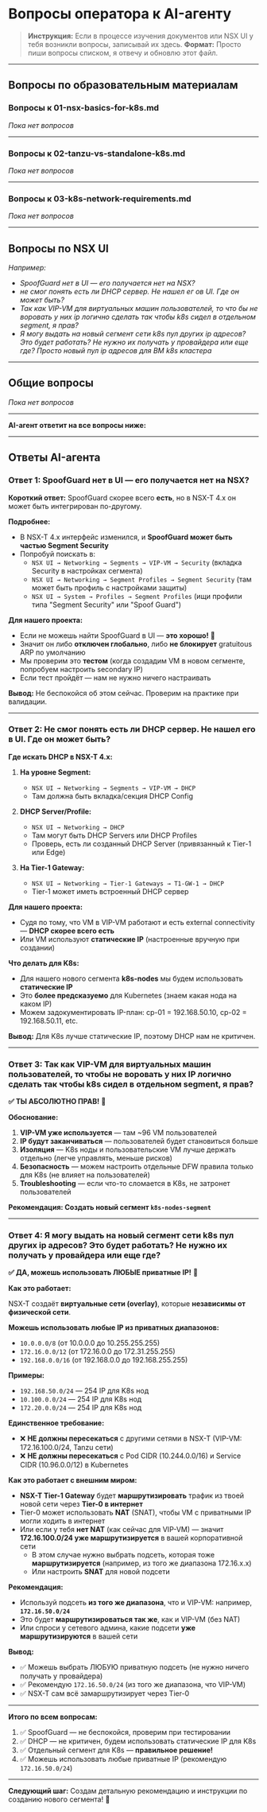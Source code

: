 # Вопросы оператора к AI-агенту

> **Инструкция:** Если в процессе изучения документов или NSX UI у тебя возникли вопросы, записывай их здесь.
> **Формат:** Просто пиши вопросы списком, я отвечу и обновлю этот файл.

---

## Вопросы по образовательным материалам

### Вопросы к 01-nsx-basics-for-k8s.md

*Пока нет вопросов*

---

### Вопросы к 02-tanzu-vs-standalone-k8s.md

*Пока нет вопросов*

---

### Вопросы к 03-k8s-network-requirements.md

*Пока нет вопросов*

---

## Вопросы по NSX UI

*Например:*
- *SpoofGuard нет в UI — его получается нет на NSX?*
- *не смог понять есть ли DHCP сервер. Не нашел ег ов UI. Где он может быть?*
- *Так как VIP-VM для виртуальных машин пользователей, то что бы не воровать у них ip логично сделать так чтобы k8s сидел в отдельном segment, я прав?*
- *Я могу выдать на новый сегмент сети k8s пул других ip адресов? Это будет работать? Не нужно их получать у провайдера или еще где? Просто новый пул ip адресов для ВМ k8s кластера*

---

## Общие вопросы

*Пока нет вопросов*

---

**AI-агент ответит на все вопросы ниже:**

---

## Ответы AI-агента

### Ответ 1: SpoofGuard нет в UI — его получается нет на NSX?

**Короткий ответ:** SpoofGuard скорее всего **есть**, но в NSX-T 4.x он может быть интегрирован по-другому.

**Подробнее:**
- В NSX-T 4.x интерфейс изменился, и **SpoofGuard может быть частью Segment Security**
- Попробуй поискать в:
  - `NSX UI → Networking → Segments → VIP-VM → Security` (вкладка Security в настройках сегмента)
  - `NSX UI → Networking → Segment Profiles → Segment Security` (там может быть профиль с настройками защиты)
  - `NSX UI → System → Profiles → Segment Profiles` (ищи профили типа "Segment Security" или "Spoof Guard")

**Для нашего проекта:**
- Если не можешь найти SpoofGuard в UI — **это хорошо!** 🎉
- Значит он либо **отключен глобально**, либо **не блокирует** gratuitous ARP по умолчанию
- Мы проверим это **тестом** (когда создадим VM в новом сегменте, попробуем настроить secondary IP)
- Если тест пройдёт — нам не нужно ничего настраивать

**Вывод:** Не беспокойся об этом сейчас. Проверим на практике при валидации.

---

### Ответ 2: Не смог понять есть ли DHCP сервер. Не нашел его в UI. Где он может быть?

**Где искать DHCP в NSX-T 4.x:**

1. **На уровне Segment:**
   - `NSX UI → Networking → Segments → VIP-VM → DHCP`
   - Там должна быть вкладка/секция DHCP Config

2. **DHCP Server/Profile:**
   - `NSX UI → Networking → DHCP`
   - Там могут быть DHCP Servers или DHCP Profiles
   - Проверь, есть ли созданный DHCP Server (привязанный к Tier-1 или Edge)

3. **На Tier-1 Gateway:**
   - `NSX UI → Networking → Tier-1 Gateways → T1-GW-1 → DHCP`
   - Tier-1 может иметь встроенный DHCP сервер

**Для нашего проекта:**
- Судя по тому, что VM в VIP-VM работают и есть external connectivity — **DHCP скорее всего есть**
- Или VM используют **статические IP** (настроенные вручную при создании)

**Что делать для K8s:**
- Для нашего нового сегмента **k8s-nodes** мы будем использовать **статические IP**
- Это **более предсказуемо** для Kubernetes (знаем какая нода на каком IP)
- Можем задокументировать IP-план: cp-01 = 192.168.50.10, cp-02 = 192.168.50.11, etc.

**Вывод:** Для K8s лучше статические IP, поэтому DHCP нам не критичен.

---

### Ответ 3: Так как VIP-VM для виртуальных машин пользователей, то чтобы не воровать у них IP логично сделать так чтобы k8s сидел в отдельном segment, я прав?

**✅ ТЫ АБСОЛЮТНО ПРАВ!** 🎯

**Обоснование:**
1. **VIP-VM уже используется** — там ~96 VM пользователей
2. **IP будут заканчиваться** — пользователей будет становиться больше
3. **Изоляция** — K8s ноды и пользовательские VM лучше держать отдельно (легче управлять, меньше рисков)
4. **Безопасность** — можем настроить отдельные DFW правила только для K8s (не влияет на пользователей)
5. **Troubleshooting** — если что-то сломается в K8s, не затронет пользователей

**Рекомендация: Создать новый сегмент `k8s-nodes-segment`**

---

### Ответ 4: Я могу выдать на новый сегмент сети k8s пул других ip адресов? Это будет работать? Не нужно их получать у провайдера или еще где?

**✅ ДА, можешь использовать ЛЮБЫЕ приватные IP!** 🎉

**Как это работает:**

NSX-T создаёт **виртуальные сети (overlay)**, которые **независимы от физической сети**.

**Можешь использовать любые IP из приватных диапазонов:**
- `10.0.0.0/8` (от 10.0.0.0 до 10.255.255.255)
- `172.16.0.0/12` (от 172.16.0.0 до 172.31.255.255)
- `192.168.0.0/16` (от 192.168.0.0 до 192.168.255.255)

**Примеры:**
- `192.168.50.0/24` — 254 IP для K8s нод
- `10.100.0.0/24` — 254 IP для K8s нод
- `172.20.0.0/24` — 254 IP для K8s нод

**Единственное требование:**
- ❌ **НЕ должны пересекаться** с другими сетями в NSX-T (VIP-VM: 172.16.100.0/24, Tanzu сети)
- ❌ **НЕ должны пересекаться** с Pod CIDR (10.244.0.0/16) и Service CIDR (10.96.0.0/12) в Kubernetes

**Как это работает с внешним миром:**
- **NSX-T Tier-1 Gateway** будет **маршрутизировать** трафик из твоей новой сети через **Tier-0 в интернет**
- Tier-0 может использовать **NAT** (SNAT), чтобы VM с приватными IP могли ходить в интернет
- Или если у тебя **нет NAT** (как сейчас для VIP-VM) — значит **172.16.100.0/24 уже маршрутизируется** в вашей корпоративной сети
  - В этом случае нужно выбрать подсеть, которая тоже **маршрутизируется** (например, из того же диапазона 172.16.x.x)
  - Или настроить **SNAT** для новой подсети

**Рекомендация:**
- Используй подсеть **из того же диапазона**, что и VIP-VM: например, **`172.16.50.0/24`**
- Это будет **маршрутизироваться так же**, как и VIP-VM (без NAT)
- Или спроси у сетевого админа, какие подсети **уже маршрутизируются** в вашей сети

**Вывод:**
- ✅ Можешь выбрать ЛЮБУЮ приватную подсеть (не нужно ничего получать у провайдера)
- ✅ Рекомендую `172.16.50.0/24` (из того же диапазона, что VIP-VM)
- ✅ NSX-T сам всё замаршрутизирует через Tier-0

---

**Итого по всем вопросам:**
1. ✅ SpoofGuard — не беспокойся, проверим при тестировании
2. ✅ DHCP — не критичен, будем использовать статические IP для K8s
3. ✅ Отдельный сегмент для K8s — **правильное решение!**
4. ✅ Можешь использовать любые приватные IP (рекомендую `172.16.50.0/24`)

---

**Следующий шаг:** Создам детальную рекомендацию и инструкции по созданию нового сегмента! 🚀
